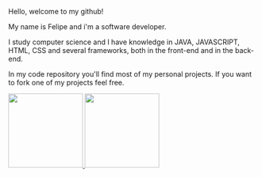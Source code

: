 Hello, welcome to my github!

My name is Felipe and i'm a software developer. 

I study computer science and I have knowledge in JAVA, JAVASCRIPT, HTML, CSS and several frameworks, both in the front-end and in the back-end.

In my code  repository you'll find most of my personal projects. If you want to fork one of my projects feel free.

<a href="https://github.com/fehferreira">
  <img height="150em" src="https://github-readme-stats.vercel.app/api?username=fehferreira&theme=dracula&show_icons=true"/>
  <img height="150em" src="https://github-readme-stats.vercel.app/api/top-langs/?username=fehferreira&layout=compact&theme=dracula"/>
<div>

